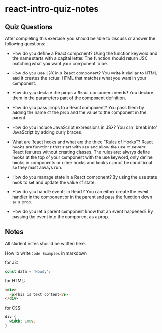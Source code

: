 # react-intro-quiz-notes

## Quiz Questions

After completing this exercise, you should be able to discuss or answer the following questions:

- How do you define a React component?
  Using the function keyword and the name starts with a capital letter. The function should return JSX matching what you want your component to be.

- How do you use JSX in a React component?
  You write it similar to HTML and it creates the actual HTML that matches what you want in your component.

- How do you declare the props a React component needs?
  You declare them in the parameters part of the component definition.

- How do you pass props to a React component?
  You pass them by adding the name of the prop and the value to the component in the parent.

- How do you include JavaScript expressions in JSX?
  You can 'break into' JavaScript by adding curly braces.

- What are React hooks and what are the three "Rules of Hooks"?
  React hooks are functions that start with use and allow the use of several React features without creating classes. The rules are: always define hooks at the top of your component with the use keyword, only define hooks in components or other hooks and hooks cannot be conditional so they must always run.

- How do you manage state in a React component?
  By using the use state hook to set and update the value of state.

- How do you handle events in React?
  You can either create the event handler in the component or in the parent and pass the function down as a prop.

- How do you let a parent component know that an event happened?
  By passing the event into the component as a prop.

## Notes

All student notes should be written here.

How to write `Code Examples` in markdown

for JS:

```javascript
const data = 'Howdy';
```

for HTML:

```html
<div>
  <p>This is text content</p>
</div>
```

for CSS:

```css
div {
  width: 100%;
}
```
